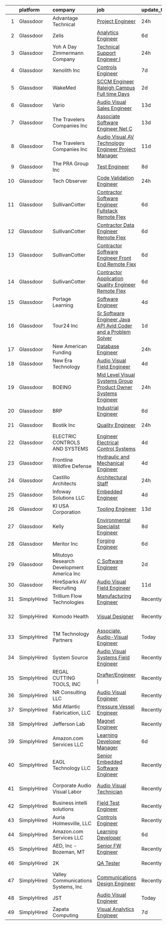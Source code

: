 

|    | platform    | company                                      | job                                                                                                                                                                                                                                                                                                                                                                                                                                                                                                                                                                                                                                                                                                                                                                                                                                                                                                                                                                                                                                                                                                                                                                                                                                                                                                                                                                                                                                                                                                                                                                                                   | update_time   | location                   |
|---:|:------------|:---------------------------------------------|:------------------------------------------------------------------------------------------------------------------------------------------------------------------------------------------------------------------------------------------------------------------------------------------------------------------------------------------------------------------------------------------------------------------------------------------------------------------------------------------------------------------------------------------------------------------------------------------------------------------------------------------------------------------------------------------------------------------------------------------------------------------------------------------------------------------------------------------------------------------------------------------------------------------------------------------------------------------------------------------------------------------------------------------------------------------------------------------------------------------------------------------------------------------------------------------------------------------------------------------------------------------------------------------------------------------------------------------------------------------------------------------------------------------------------------------------------------------------------------------------------------------------------------------------------------------------------------------------------|:--------------|:---------------------------|
|  1 | Glassdoor   | Advantage Technical                          | [Project Engineer](https://www.glassdoor.com/partner/jobListing.htm?pos=119&ao=1110586&s=58&guid=00000181d24d8b66877c4916fa831764&src=GD_JOB_AD&t=SR&vt=w&ea=1&cs=1_34ae4c8d&cb=1657090706712&jobListingId=1007985750932&cpc=71532419B2302243&jrtk=3-0-1g794r2sikf17801-1g794r2t0i6if800-a7479fba4bedaff4--6NYlbfkN0CQRQ3eiV4YWjrRS1ho7HVQ9JO8v6Fb3eU0yDOJbdOiEguntuRlpE4-_N6DYLNj-Gq-hMpVIf-N4PBMjpjm8eL77gqCTGfiPW4gt3py_YKHTwLOa1lmUSRIE-wzznUVsFQoFtyc-VruCZnAGE4Y8HoG9UtzrGS8iVZn8IHyutF-R_pT1hXR5KUZAX81XphZjmWvuzGXIvKCvD86LvER1oncgf6oYk1t9AuO38rIaJAoLMdK1ctqAEmwhCzXqlCl7MsjS74i59nu3Sy6zhXvCpPxbn6nBFbjTsTQpWMpmG1l2QBDTz6cBv8a-NKAkCstvfF5KxaaeqinMw2IWl4WE82pm-b6TJp0ws-J5ih8cwiGqSLjaQMmInylI6w_9f9LYW-mXzH9Py85Pv-qP9ktqMw31Gn8yrIPWJdEbASTZBFsMfvS_c1KOGATcLxcdscRylVlmAdyNtT7XOa84NeEYL9mst5QN7j-1L6xd9m-F_mWJJnUhSnJzRdQXCODB_i69m-QTT6Je1rhGzlxHcElXipOVG4qbnuZTaUVl8frTTGRLbm0bPiuk-QX_2CUbcGV7w8%3D)                                                                                                                                                                                                                                                                                                                                                                                                                                                                                                                                                                                                                                                                             | 24h           | Dallas, TX                 |
|  2 | Glassdoor   | Zelis                                        | [Analytics Engineer](https://www.glassdoor.com/partner/jobListing.htm?pos=113&ao=1110586&s=58&guid=00000181d24d8b66877c4916fa831764&src=GD_JOB_AD&t=SR&vt=w&ea=1&cs=1_8cc21501&cb=1657090706711&jobListingId=1007971118010&cpc=6BBECBC74F3AC36E&jrtk=3-0-1g794r2sikf17801-1g794r2t0i6if800-6eff77d44dcafdd6--6NYlbfkN0CMjQd6K-mJQmnXP0NIaacqgU_ZnGMdJ3ZujbgiYs9cqSu2zDF0ee8fmFhqxjq2iY28kbf0cKnGA5JMjkFJmoGz68qit-NfbcBzDvQJkTvInrO6YDrKKciHDC8mjP1ox8t5G4NMyHRRwQK14JgOrEdg021-QKkDXjmh3EYAUGYYEuq5m1g0QEZbBQ6dBuSkDF9afaZ3GMyYdLMhczgs0OUEFgwX-osJ6qS5nLVsyDAjPSO9wHou1pB4FOcjj913oIuctCoLclVB6NSx0tV-xMWGq1Go700Nvq0vp9-O0pyGGBgsKJCsjPJA1HHFH3tNC7frj4wmQ6ws-Nw5H_8A0RQ2W_hiaifYpXVFz8ohRSONKAg-scsbAFStnBPD9vIaFCQRkS9ZKPAHibFJMl2GQ565o4XfoVohDB-Wn6VrfKG7m_mu97VoAlDeTu-CZr4TchhsqtdOuP6gs6lQqJltEvAV1x4pszlAwM6T1raTgwH2IPolppqVkanRl_CTBAPLZhFqDkl8xV9V3A%3D%3D)                                                                                                                                                                                                                                                                                                                                                                                                                                                                                                                                                                                                                                                                                                                             | 6d            | Remote                     |
|  3 | Glassdoor   | Yoh  A Day   Zimmermann Company              | [Technical Support Engineer I](https://www.glassdoor.com/partner/jobListing.htm?pos=122&ao=1110586&s=58&guid=00000181d24d8b66877c4916fa831764&src=GD_JOB_AD&t=SR&vt=w&ea=1&cs=1_fef87e32&cb=1657090706712&jobListingId=1007985702967&cpc=7F925F5888094D6A&jrtk=3-0-1g794r2sikf17801-1g794r2t0i6if800-7732d486bc2f31fc--6NYlbfkN0Ae6Qmv8rNb3d5rEsMPL_plhvilYeiJERi7JqghURwQ9bq2mHgMGRGP2iYP1nqVQ_Bz3iLmTm-5sJGtR20CGRA5a4HE1GObV3KAaaUv9-ZEw_b4futwGAzxnAV7ccY5B5XQRBgKdC2s-2rZppHCsH9Kw_uB5w3o7rfev-zKNMbGbnGNcbmbdmljBl8VA3WyDM9v15dsG1-Obbsa8B51LRxdEr_ujygmIwJRIleY7NDYju0SBWihrCjMGKr4s5c64_o8HEmdxCNWjoL_QhhOptZAm29-AGFsNBET12WfliZGueCBRE3yj4gwqkk0ZQ8MTYFyc87BANIM0A5v0o2yJwELP0awf7YT8vIsmeaTUvqA3TQeOx0OKmLMU5okZY-FU3fR14j1E8V299-w_nmlPddrAzjZwOQI0E_oyJG7KTx0N_SZ5fItJYIhAEhjmsSCzvHWBbm8tevJkmTNUYNP5de_kHN8ygRmaKTZB5UMWosF4B21T6-38gwg)                                                                                                                                                                                                                                                                                                                                                                                                                                                                                                                                                                                                                                                                                                                                               | 24h           | Lake Forest, CA            |
|  4 | Glassdoor   | Xenolith Inc                                 | [Controls Engineer](https://www.glassdoor.com/partner/jobListing.htm?pos=125&ao=1110586&s=58&guid=00000181d24d8b66877c4916fa831764&src=GD_JOB_AD&t=SR&vt=w&ea=1&cs=1_89e4dc1f&cb=1657090706712&jobListingId=1007969095929&cpc=FD56AAAF1899B499&jrtk=3-0-1g794r2sikf17801-1g794r2t0i6if800-ecdd4396647f8740--6NYlbfkN0AsMwtTy21-28VkoKPkhkY-61kc593KJ6GnYjRDMAAA6fKnp23ZNc90GoG1c_pXZCR9UoLj7YiK9LJGJw-Q6_6r6fZC75DQNmJpa8jZxurG85gymEk2yJYpFZRucmgCpyfAWIfGcMw727S8YxnHkJzBNf5RDz_5WcmMnPJDnQkWY3qYrloleV4HzrBnc5nQ1YRMHxuk2WZl_eWp9icg9s4_87rhzM977Sl4m1GR26YFNkGMqcLYomVKuHlxqIDnA31K8-mXE6V5dos14av0sehUP2dIka5xthuHs_UgX1grIIDWR75-cUJI9eXAbKL8hGJqYNkQ5RncX4ZLBihiiALc0cIe7evtgEhqghaWaUwznT-XhFbGN7ayfV9tdiW4rp-tjovqmm4nIMGJoQPD1OHMB8ZOhzUY-a32W30qFx7szaTcIfRb1r5MnbVD8BX__QPqw98fT7NE2NCK0PTFa3Fyevw63qA7lbgb3-ses1gEc1Mw3WyM8FWVQxyRiFJ0I_Y%3D)                                                                                                                                                                                                                                                                                                                                                                                                                                                                                                                                                                                                                                                                                                                                            | 7d            | Waukesha, WI               |
|  5 | Glassdoor   | WakeMed                                      | [SCCM Engineer  Raleigh Campus    Full time   Days](https://www.glassdoor.com/partner/jobListing.htm?pos=124&ao=1110586&s=58&guid=00000181d24d8b66877c4916fa831764&src=GD_JOB_AD&t=SR&vt=w&cs=1_ab08cce2&cb=1657090706712&jobListingId=1007980821812&cpc=B576E40E3A51D23B&jrtk=3-0-1g794r2sikf17801-1g794r2t0i6if800-c7ccf37369d80fb3--6NYlbfkN0DK336FcuJNclNG4pOYn4GT592xzpUsQZkgwjhNp0bnRbPWUFsBhpkN8LnNiatu-jVvJq7ad48cpekSpKM11A0kXgtNl6Tr6VGeFGeQk01-BbzApY2wZUPH6ZnNUVeXJtdkCPKoSzlaeS4_mB5d7bN8QBGJEJ9_PohdTl1Hd4V3VWQ37NDKJX4E5-HuawnO86Q7S0xEGhvW4zmdBSUVp9RsgHjxMkeIosnY2ANamCi6lYZFZAfh9qV1mYOZ7oU1WTk1-KrOQxiYqAc3TIkplQpSunTwOUqyMq-9SyFSXrg_tO1F2JI-yxjR_F2iitZLk50MrjxTh6GXIGU89A2J6TcoNza41zRoMcRFvzEO-hHDaXMvSNBuR9qfNAMR30NnZeKIcglnPCLYSY13_vT5jBgSHOw3n0DNayp7zb2J82CXRh6HQtDm5yJhIhFHBKozsaDUzqbj1g6a2A%3D%3D)                                                                                                                                                                                                                                                                                                                                                                                                                                                                                                                                                                                                                                                                                                                                                                   | 2d            | Raleigh, NC                |
|  6 | Glassdoor   | Vario                                        | [Audio Visual Sales Engineer](https://www.glassdoor.com/partner/jobListing.htm?pos=104&ao=1110586&s=58&guid=00000181d24d8b66877c4916fa831764&src=GD_JOB_AD&t=SR&vt=w&ea=1&cs=1_c866f430&cb=1657090706709&jobListingId=1007957200554&cpc=F4CC4721A073827F&jrtk=3-0-1g794r2sikf17801-1g794r2t0i6if800-1cd875a76430fbde--6NYlbfkN0A4hgeKHdLyHgzaskNEvl2xXMVaueUT71iJOYpLYISQUMokOAxkb6e4txPs6f_S0ebvVT7mjiRIXvY5BrDZHvuKSsr0IpYfoC1TsAC_ZQuScOAhnEr9Rz-GRhmj27X-NIXUH769hQWDtwZmq8aVdcyqDKSjiBY_YyXgHRRdAo-w6Uv0R33OrIb4W-BpGXjT4kuHomZyEoBnaYj4n1wFvpv5Gk8bmIjGBPmGLiMbTyACLLEPk9rL5T-v1yUcTeacNJfw2jj18xGV1UY3lbq4LrkcGjCJ-4iFSrb_2fTFgeiW1uzU8nyCpB3DjLO7uou9ws2-Bk25S3OnltVNySR0LkHyxiJl0P8ABRCKFYo1rpimClIVRc0oRbHnGmmp4kM_ONSJ8yYL4x-7VAoT9T5ekbfX2USf7mrsrhtj-RJ2yD2o0G7t8XgM7gdl2j1lciCX8I2EL6f5jHy-BTVDxm-fHxc1GbDhiE3CbXqnUkyLHRNRbrKEgn19X5RGyQmo807K5DsTjgVt4WxExg%3D%3D)                                                                                                                                                                                                                                                                                                                                                                                                                                                                                                                                                                                                                                                                                                                    | 13d           | Remote                     |
|  7 | Glassdoor   | The Travelers Companies  Inc                 | [Associate Software Engineer    Net C ](https://www.glassdoor.com/partner/jobListing.htm?pos=127&ao=1110586&s=58&guid=00000181d24d8b66877c4916fa831764&src=GD_JOB_AD&t=SR&vt=w&cs=1_0f27d13f&cb=1657090706712&jobListingId=1007957679785&cpc=39BF0EDDD7C951CC&jrtk=3-0-1g794r2sikf17801-1g794r2t0i6if800-94c33c95396ad50c--6NYlbfkN0DwhCR4mE7Dx-CLhz4PI5BhfvPze6ywMzhMsBH5psjCE2akgMDjbc7mgQRF-OO2fE5r88WMvjM4bfKKGgNqx960yUHNusWBoc5qJJWKXGn19OasJhTW_OZbRXcJ2W3jRgBB1zNYhxUsW58PaMes9ozntqSJT-elPbU1uo0dQfeN3s3dA9VndWmL1rngvXN9Nszv_OpmmFuYtlAA_hALLfirGEqhLn1qq7fJURSt79WDzp1Nt6fAaO_d6NyILxcTB7WPy21FcONI3TssL9wK1OS_bzMC3g0nVBHq95Bvw_FCrpfrnwznOflUWbbJMvkknl_JWMjtmvSRuLim9s2LOIhnO70gVRIj-x4uC8pumuMJ_Dxe0mcbZHXtCAU0c6_F_Pq2KYOeEOwEfgS_m7pK7vMAYhvsZqt6GjknGYAEW65BK4jqJtMvkPuy0LKrd8anLF7Wn5Xl9K9Jor7g3wqcURiiE8Th7bnvKWIZXKe_TNGNVqHZqgqNuNqCCRc-GN9bjqkhskOZ9BCA172Qf3sP-ht5G0G7KL437pZ6Cuft6ejr1FbRp3D2fSl8LaXeJCOXbqr8F6osSlwLiyBJUrNBl1DS3pscdV7rOkQ%3D)                                                                                                                                                                                                                                                                                                                                                                                                                                                                                                                                                                                                                             | 13d           | Hartford, CT               |
|  8 | Glassdoor   | The Travelers Companies  Inc                 | [Audio Visual  AV  Technology Engineer  Project Manager ](https://www.glassdoor.com/partner/jobListing.htm?pos=121&ao=1110586&s=58&guid=00000181d24d8b66877c4916fa831764&src=GD_JOB_AD&t=SR&vt=w&cs=1_5fb97cd3&cb=1657090706712&jobListingId=1007962119256&cpc=973E6D846143997F&jrtk=3-0-1g794r2sikf17801-1g794r2t0i6if800-9157db76399edcec--6NYlbfkN0DwhCR4mE7Dx-CLhz4PI5BhfvPze6ywMzhMsBH5psjCE2akgMDjbc7mgQRF-OO2fE77lmnsitHlMYe71DgCkOAXZbjW_MU9NoF73Rz7QR4gynPML1oO3IhXy6i7KhHOCo_-HDw9Kx3MAhhfqDomPSpYcsyzxPKpoyH0P8Wtxhv9lghcapDdNlyBzPQt3xFXPhREybXL89WXzf30Hem-sWh_RZvAv56_dY87UwdTqOhJ3s-4jHx5-sLrqT5PMoG7S6D5lOaa-A-fskDalJZqDE_v61_FhwVqJ2y_btlLt_nG6VC6lYzW_RPSzNuqs1N_RKXnArt67DTZRVBdZyHsUZtgaFRhUDlbeHX34TuTL6uGeVwDJiQfU49loSAD0IeA57dnTFHuapduqXjPIUPpRJyfj4-xcOdogFZsIl-XMq1SnrUd6Sjh8dn2d_kSVtapDiHAEpQPbQTEaXKAsO7HJXB0fEiK3JY52cJYimwTT8S4px03Wm1Nzd6wNxqIAkZ4s7nnfT55UHyPqKEWrXhu8TmVlS-VctX12sFH2GFa8LAt9BAFv6LbnJxfdOzIvw7uxziPNbQTT4uMF2GhihnqJ3OZ3rsoq0tZgIoCxJ3W7IHLTjofONpexZ3h)                                                                                                                                                                                                                                                                                                                                                                                                                                                                                                                                                                                         | 11d           | Hartford, CT               |
|  9 | Glassdoor   | The PRA Group  Inc                           | [Test Engineer](https://www.glassdoor.com/partner/jobListing.htm?pos=128&ao=1110586&s=58&guid=00000181d24d8b66877c4916fa831764&src=GD_JOB_AD&t=SR&vt=w&ea=1&cs=1_4a039d6c&cb=1657090706713&jobListingId=1007966636311&cpc=FDA93C03AE7AED37&jrtk=3-0-1g794r2sikf17801-1g794r2t0i6if800-9a21ccf14d802b84--6NYlbfkN0BK9GXDcakwdiqmeo8o-2GvkYnmPkq7xevAHdeF_847qpUj5hh6_5O1T42EhOBK80vwF0ybKcXxQfgyCPHWjWRgpeZflzstf6AeW1oi__LnN5a4eBmtL19briGQAKJko1vs_ChOpcwUIl8ISER-TCMhoBhSQm5D6Ubhl3UecPOeTfto7K-I9dbIOWfiSrXZjzelNTp-TbMHfwd2t5YyyUc5P3WZSBXuZCOR7pv5k0tG2TJr_rl2wFFIQYDJsu4vkOtnOVTNZPmg-E877svPlTkhZo7j-IaPCyknaUbLyECS9Heol-JqDED2NPgilNJXq4AkU0NVQzXUc_2WtlCPc8sV-DNR1K8U1e0iMusBeasuKVY_Mnkl6k7ZvcbWwEVjP-U708Sj8Bl2jRnl8xsPV-jqVcCCBfh04UViwYTYhefoYBs6PnNmAHjQQLy46XKQVXFo3TqBu2xOsdEd3h-d5giekQa1OwftUMpLtFCDvmgZS6EFwD0MmjDY)                                                                                                                                                                                                                                                                                                                                                                                                                                                                                                                                                                                                                                                                                                                                                              | 8d            | Bohemia, NY                |
| 10 | Glassdoor   | Tech Observer                                | [Code Validation Engineer](https://www.glassdoor.com/partner/jobListing.htm?pos=129&ao=1110586&s=58&guid=00000181d24d8b66877c4916fa831764&src=GD_JOB_AD&t=SR&vt=w&ea=1&cs=1_77427c82&cb=1657090706713&jobListingId=1007984848175&cpc=151E51E148764572&jrtk=3-0-1g794r2sikf17801-1g794r2t0i6if800-fdd7b1df61a5b674--6NYlbfkN0DwzaZ45AjuFEhFT9KwFX_q7sNMQy9EFjVMMpOcxsPwAlMA7ZxW7g0TFsivKbK7f6Lzf8nt3YzIm4xA-pNgDZdTdoMjoli8xdZCiZKdz9AXjPEKc9JjpILj1XYUbCKGrPkDzdkAu12nsqa6jJNAOcVSFQU-Hn2JCngS58rE-Z1-KwApLxLYY5iqZc3PBsAkECDm0frey0QrmUnkR0XXawfC84mwikPXF5Dem54QiUGBdw-TAR_mnuO8dQSI9-Ca0Ivk_7-3eDp6lyFL3YDyxhad1o-zQ6YHrNtW2tzxZxURBmwSOUvWPa0nYiYkCkwKFbR54VnHPlA6Jl9gxNrHy-MG69ftAhg8jNjXR9DL9DpghJBa9edH_FrxL8A4Qz0_mUaQyd4ejcUScx_jwk-4fIls3b9yy071-OZ_YrQbxkr22UlVEfrAgF2sDKNo7tpd0ZpYDc50kq3kFNeVeIjgtxrBLx_dC5xtBcfSpEP84tLbWn8i9MiQH9Z3ABxxrR7wBtJPxLoLw8-ujkEaeqCud1Mq)                                                                                                                                                                                                                                                                                                                                                                                                                                                                                                                                                                                                                                                                                                                   | 24h           | Lake Forest, CA            |
| 11 | Glassdoor   | SullivanCotter                               | [Contractor   Software Engineer  Fullstack    Remote Flex](https://www.glassdoor.com/partner/jobListing.htm?pos=107&ao=1110586&s=58&guid=00000181d24d8b66877c4916fa831764&src=GD_JOB_AD&t=SR&vt=w&cs=1_d0a7f053&cb=1657090706710&jobListingId=1007971251494&cpc=26137B373B4A29F6&jrtk=3-0-1g794r2sikf17801-1g794r2t0i6if800-33afac34a4fd8790--6NYlbfkN0AQOO2nGXEzdXRlKe3mX09Q2JQr4aVzoa68DlPqi-1T27iCFIaNaQe2tZTYig_7ncgvapYXN6-AGZ-kz8Xo0544hA1kFeoUeBUwqDaNfDkcUxA1Rh4b6rVx9-P99G_DvQOAFR5F5Fq2Nc7grxMB9H2hTmU9ZR262sC-zVZoneHisiSnF6sutvtb3htWq3RN2MUC997SFp4YdZwlhouxOM1JmoSR7QErKRtWvrLF2cKWekWPj--C9xugWTI49Chr0XAED7e3OcIl63Yr6pIMOv5NYFcFahnzxUHFvPiuCKPWf3M3SRMQK7icS_j1hCY_PcipwbiqwmtfnO90uOZqkUwLTFLLC0n1bMjs9mf2TffeWloZ-MfHRp_hy7VEx30RtZA6sBZvOJwSryPDSY4zdVBGfkd8iZKhefriwsaSgGTTcLe-ggyf3nBkps0ocnI8tHgR6uRG2F76FP85S1GBaFIyYdEWEom_WTyP8a706Red93Nj3EYbYpQRTK7eEhy2tIuJjEGthpmVyBRlHJSVPt1kWycwY47AZa3fbvB5I-cBAtzt_N0efpSi7H67CWh3YP5-sZmgPuS9SUR3ZZK4VbuoMOgjv6RVomGTSrRoajGvog%3D%3D)                                                                                                                                                                                                                                                                                                                                                                                                                                                                                                                                                                                            | 6d            | Minneapolis, MN            |
| 12 | Glassdoor   | SullivanCotter                               | [Contractor   Data Engineer   Remote Flex](https://www.glassdoor.com/partner/jobListing.htm?pos=115&ao=1110586&s=58&guid=00000181d24d8b66877c4916fa831764&src=GD_JOB_AD&t=SR&vt=w&cs=1_338374ed&cb=1657090706711&jobListingId=1007971251471&cpc=A356F292FF34F670&jrtk=3-0-1g794r2sikf17801-1g794r2t0i6if800-5de8c23d5cf51726--6NYlbfkN0AQOO2nGXEzdXRlKe3mX09Q2JQr4aVzoa68DlPqi-1T27iCFIaNaQe2tZTYig_7ncgvapYXN6-AGW21nrwPUHWmDc82gldCGzM5xu3Zdc0XjwMQpoQ6A2VSpR2PIxC7_QWGqwML1T6Gi5rNFAnCCxT9fkSNz3ZO5UCzuJhNMYjSMucsGVdztTjYjBi2-OXVXFfe58IpD9KyFcZGSmny9U0J9kdgNL6HEEuW_ALIDyRQxBTvPVVci0rgosRes9LDspOyHek0FSJ2WsDEf42JMxAdlxhWJYeqLxcRTTFek7oRNwI1M00iJZxWFfpCVzolo3uH6F0iEbq-fcvAufKdm-ER7-yNcfVIk_u3lc5BzxTi1D14Xij4czm32mJZsrReATMKSlnwJApWvgnrjzOrP6BEmn1r1LTuZgRIvKFhsqLo-7QglDRQEpy4WyfH-RTlylmgfwAQQjUFkcSjbqVaK9N41RFm_qNEr94Np63Uqu1pnnwVSW5IJLJSCHVVbwkFVZuH8KVg7FoCp8yOSw_0AvOXM6WkLFsJXGrxNRPNMlrfUw0dGzmxCI9J1vME8hw3sdZx2SkqPRtUBw%3D%3D)                                                                                                                                                                                                                                                                                                                                                                                                                                                                                                                                                                                                                                            | 6d            | Minneapolis, MN            |
| 13 | Glassdoor   | SullivanCotter                               | [Contractor   Software Engineer  Front End    Remote Flex](https://www.glassdoor.com/partner/jobListing.htm?pos=120&ao=1110586&s=58&guid=00000181d24d8b66877c4916fa831764&src=GD_JOB_AD&t=SR&vt=w&cs=1_a04b6ede&cb=1657090706712&jobListingId=1007971251513&cpc=870769263AED881C&jrtk=3-0-1g794r2sikf17801-1g794r2t0i6if800-e4cf419175d94824--6NYlbfkN0AQOO2nGXEzdXRlKe3mX09Q2JQr4aVzoa68DlPqi-1T27iCFIaNaQe2tZTYig_7ncgvapYXN6-AGQRPdPQID64OzcRgLHc1433cgRXjN7EUUKP6wJiT1YlHCrBeDv23yEi52gv8RMokDL7oLGa5wp3Lh9fEQQuSiBPZRTK-SZwMrhMXKe0KvKBwBO5RET6dlvhZt_7ngqsoWJFXzm56R1YQxdnRnNIlOFjmixMdjMYPZgspmpRGzSvoLVrkirJ3G57YyaRsIsBSg13gESX4XqNwcRONxLn9LXgVwvml9MNpaxjetgvbmS1NVcGRw_ejYrmeB2dKd3vcWzpY10heSg8eIkqrDvHoZ69tBSxMPiDsRHG2Dm_t7UumrxIqfHBVo3lT1bbmnC1_E2sdpUUUiTkeZSnPZOOkK_1eK6ldWkqyTqOzTKYcPSu3EuFU7qRFBMyd6keRI7DPlQGR0LxuNjeY2CO6qYXw6Inn4eDdXAjKWbGvPigp-euzupmjCNOsWvqviMGqqhP6DrGC134Gv2_usGJEDa0LQdoGPG3zShf95Z2qrXZXj8GHziDPZdmeOkwmMe2yXDzZAkZJ6NfbA63b4pEAQ0ipQd3t1Jq2kB2v7g%3D%3D)                                                                                                                                                                                                                                                                                                                                                                                                                                                                                                                                                                                            | 6d            | Minneapolis, MN            |
| 14 | Glassdoor   | SullivanCotter                               | [Contractor   Application Quality Engineer   Remote Flex](https://www.glassdoor.com/partner/jobListing.htm?pos=126&ao=1110586&s=58&guid=00000181d24d8b66877c4916fa831764&src=GD_JOB_AD&t=SR&vt=w&cs=1_fcf45aac&cb=1657090706712&jobListingId=1007971251501&cpc=BFE8C4BF51BDD557&jrtk=3-0-1g794r2sikf17801-1g794r2t0i6if800-5e664a22dca89024--6NYlbfkN0AQOO2nGXEzdXRlKe3mX09Q2JQr4aVzoa68DlPqi-1T27iCFIaNaQe2tZTYig_7ncgvapYXN6-AGY6u_-NGgmwmacFJCDJ8wVCxanM-b2lyaeE9tArSwqJgd5_94zbolgvNrL3DHD1VC-hVkHKo6n0nT-_HDdUZi2QekK103SNc5EcvTVHi4M_BBVTv3r7KXO1QYzF4gox9aYUXNU5Ve1YY0cRYXzI1vNKVufZMJQn4hKtiHdB7AMwoTjSSY8ZOnCSCYIXkonNi-pTqgqDsWAF1AUeTpGZ-_0tBPqZ6FiwnzWKC1_dL3i4XqfKDmjJthozOVPYc_3TCwKLrh02lg6hcj5iBSJakOJkyt5vK4PdXsMeqQhd8erfSkNdwXoWNGrtztrAM0PtpCQRXFfjnUZ_We-gxHMLB2G1LAQ1xH3xQ4WOljoOg-yI0p7X-E2jYuzMYiZ_0Q67uqD0Oaob6PuN_lBz7TwsGbLpYrhr0UeLeKLjA6DtIsqAINbLjU5UQbixIvGMDn0_8zE23ZjOQbC55YiiSYtovhZAdA7aiM3R3-ssN0FXSbjntjTm8O28bGZHDApCfKrtsLBha2wvJj4nG)                                                                                                                                                                                                                                                                                                                                                                                                                                                                                                                                                                                                                         | 6d            | Minneapolis, MN            |
| 15 | Glassdoor   | Portage Learning                             | [Software Engineer](https://www.glassdoor.com/partner/jobListing.htm?pos=117&ao=1110586&s=58&guid=00000181d24d8b66877c4916fa831764&src=GD_JOB_AD&t=SR&vt=w&ea=1&cs=1_135aa5e1&cb=1657090706712&jobListingId=1007976944177&cpc=022796DF6CE1C9E6&jrtk=3-0-1g794r2sikf17801-1g794r2t0i6if800-8575798ff6da14ed--6NYlbfkN0BM4EYztATjG5zj6aB01IqLKrE74O9rhimx1z5rCIYJaxk5h175dtm-hqOMbOZLLJlnmUGd8DC0txkD_MOfbD6diZgnqKjcF1XbuG7OtndOhLkhjfZjVitMesvo_5LMG807l3XWOcEkGPvTqaop-oQynS0hwU-lXwJF02j1Sb_YF0bmBeZJD4T7z8l1wx4gc62PLAUU4zsnhjoA_t7lFO7_bjb3ifYgv6qWRt6BvmaC6Brpch_DPB5wWaCuao9V-Iv9maJzYl3m1XgCHyKnWT-ZKJah72FeD4HP4NmC38FsfRoslEKXshO680RB2z2fdI95mwnUyyPqCs0ccvIvINrYKQwGYaxUe9NBvBsPG_p4sZ6xSEsNNJydULGevv2HsOiLetrAOEmZVty-95d44FRb4T4jj2qAbsKIvBWN1bbNre6JATNb_whOKveB4TuugE_kECK9zZSnofpNVTs77CQLxLRk1TvUbh8MfDweoe6SYKjSMuX-p8RGvkZegp-4ATw%3D)                                                                                                                                                                                                                                                                                                                                                                                                                                                                                                                                                                                                                                                                                                                                            | 4d            | Beaver Falls, PA           |
| 16 | Glassdoor   | Tour24  Inc                                  | [Sr  Software Engineer    Java  API  Avid Coder and a Problem Solver ](https://www.glassdoor.com/partner/jobListing.htm?pos=123&ao=1110586&s=58&guid=00000181d24d8b66877c4916fa831764&src=GD_JOB_AD&t=SR&vt=w&ea=1&cs=1_be7760da&cb=1657090706712&jobListingId=1007982267111&cpc=8A48E7D5890B96AC&jrtk=3-0-1g794r2sikf17801-1g794r2t0i6if800-f62edfce094afca9--6NYlbfkN0BBGG9LMNqL16EzDx9S3nKk4b6IwprgSJginr0DZD_oWwIUlrrUOnxW-IMHQXhDhPzXYsjSxIBjaWBQwKIHet5aZm9YFzRe4z62pK7SHb9tNE2z8qLXzI_oZebisrn8qE6CPSu4g5bXk0BkTN3aKJ_dLC-UFKgsYcTuhfqx3dQJBi6dJhKI_pSbkR8cjk-QGsiUjRSd33BEywyU6FHW-i3Y8gQEFozwArfjHNCnjSaGp10KCks0VYembvdoTmkF2Ha6Kzy9WLaa5-GUtMzTvZ1BQIZLPTMZMsHtTLTHrZoINi5oUSH9EM126nU4Sf_IX7To7vNZS_w1id4KAlOmlIzR5oGqgm9GGhVrskLMHxdV77MtE_KlmeyqQuhwOtu4fH6WUtCRb2VctPt7GoEYmg94xt9_OQokuiUBEcYVUsb_I-QlDeR9QzptiykzCH3DI_IeSIOCD6Mb0a2CFGPx3lwJ1ZqGK_AMU-nNMroN-VQMqmjmgQJ1BpbS7nrH0PUOs2rcu2WaK5rSkaqIFPx4K9o_bfS4XBLu-9DXsDPBKvge2tWajeWu4Em8)                                                                                                                                                                                                                                                                                                                                                                                                                                                                                                                                                                                                                                       | 1d            | Remote                     |
| 17 | Glassdoor   | New American Funding                         | [Database Engineer](https://www.glassdoor.com/partner/jobListing.htm?pos=116&ao=1110586&s=58&guid=00000181d24d8b66877c4916fa831764&src=GD_JOB_AD&t=SR&vt=w&ea=1&cs=1_71bcc072&cb=1657090706712&jobListingId=1007985725386&cpc=AC285F3A3ECA6BB0&jrtk=3-0-1g794r2sikf17801-1g794r2t0i6if800-ff0963b75e2fe558--6NYlbfkN0C2BFb7Ub2YUp4strrym9V3pWtjyRKtgHKt_kMzkewmGGJEved23y_kY-GSZp2akmNjnsrVgltbducLqbVIGxSYBrNmqLKvFhhX37uOtuAw6pxO1yVW0WI0TVIduvBd4ihQ5xRisTppLsuqIPgBYOvMZEuvdFtciPqi3UMnJUN_UHiTWgO4Ce0T9K5-sjUNUzC5A4X1UWxkhhrcTT3XbLVCjddcsfqzR8S1UpLt2W1ghe-ev8PzJmCPawb_rtZNxIcb-UfslKTYijwp3GrsoCJ1U4e4dSTtswcVOAqstEoJgUbSHOnFKkystsyEYLAQ89gqj-h6H-_FWDCMmDOW5wQqrjWtRxhrOhmPJ80RnAbmVc9AGZh3oG4StlSAd1mLjkJH6j-UshsEk4Wsy2Mf3KgkUf1E3YXHFonerX7UR3fq1-CiHG-F8qOLwnhmmHwm0TOrFT0sGS3AscN6L5XTkbYCmugFf7HxtaN93_FUjZctomytOPVFcYi004kr7bactEA%3D)                                                                                                                                                                                                                                                                                                                                                                                                                                                                                                                                                                                                                                                                                                                                            | 24h           | Remote                     |
| 18 | Glassdoor   | New Era Technology                           | [Audio Visual Field Engineer](https://www.glassdoor.com/partner/jobListing.htm?pos=112&ao=1110586&s=58&guid=00000181d24d8b66877c4916fa831764&src=GD_JOB_AD&t=SR&vt=w&cs=1_ea37875c&cb=1657090706711&jobListingId=1007976619868&cpc=020BE1DDE5A95971&jrtk=3-0-1g794r2sikf17801-1g794r2t0i6if800-a5b1ab3249371daf--6NYlbfkN0AfJG_xRG53mg9dqGX-4VxTWJDceace7w4jwCqXHg4RLhP8YKpBAAOY2lKQH1t5-vC2A0oA873bfFQAzioHO7A5g9ar69k4xTY8SlhoiemRuXLpoqgajYQ956ZrlclGkWyr0Gic6OsmnXhhxXjiWDQmfiMm0LQGMYTWi6FXPp7UUUCzU33XWk6qCWvV1nE7RU27OtV3qoml-hNUlVv-9CReHZMh3nqfy08Hpwx-Xqc6V70eAovi2Cx2ymrubjFionMEblvCaE-RtqPMBCjLnuNhTHXHMbn2GbboBsfeQBPijwxK0KfNEmI1zBGgbrXTqLXbpQaNGlXeyLSl9SOY2AdGaIOUAQZGYSKA6JrHim6QJX0dIZ22SHc-FkieHzRBxUAHNyr9_rxR-MJkr3_JQDrRkNBbtIz02L-ovrVesNcQ6cVZ4oKOBUNk_IbK3U0qqIFPpuH8lRTfoiDen9CgRHKBwqEoAPOuTqWtcypEPNGQ9A%3D%3D)                                                                                                                                                                                                                                                                                                                                                                                                                                                                                                                                                                                                                                                                                                                                                         | 4d            | Minnetonka, MN             |
| 19 | Glassdoor   | BOEING                                       | [Mid Level Visual Systems Group Product Owner Systems Engineer](https://www.glassdoor.com/partner/jobListing.htm?pos=105&ao=1110586&s=58&guid=00000181d24d8b66877c4916fa831764&src=GD_JOB_AD&t=SR&vt=w&cs=1_3b864368&cb=1657090706709&jobListingId=1007984843447&cpc=0215C0D262B7DA96&jrtk=3-0-1g794r2sikf17801-1g794r2t0i6if800-41dc96d5615c4a6e--6NYlbfkN0BddK4H-tsabPiX3BvkwhvbvP4OkLNzlRX6egXJy9Hb11ERhvpR4KXHN3-YJ1CHJCLxs6N4DaK8lTbZo2Zglb70yEIdbGmPy37KDfP6th3dezlL0VB4gArt-ssLCzqXPuXYjwvLL27pC_E38WTDCkvOLLkghO-0xwca1pZfY_JbKaStzhJLBwIQElgWnSdjnucsmhHJtTV0iHzf8l5_g4on1QpnZYxfIOGJ_HobhWtRSpuaBL3TxtpMDUBC1ss7BNvXXPaVBQGw8BIUpV7s7tzfghpk8Wq8R1ej5oR7izz5qj-nxDbe0oIRPqiuwBRb6q-BQTis1vRvgcweR2KJCbWDXpl_e5RiQ4q7XFYqCdzC7Ajb8mdebnSGLWA45jhj8dWYGx3SLqV3r9l7M8VamqK_BP-W5GVYDJM2dPOY005LZC92jvp6827wbvZrjLPI9Ew%3D)                                                                                                                                                                                                                                                                                                                                                                                                                                                                                                                                                                                                                                                                                                                                                                     | 24h           | Hazelwood, MO              |
| 20 | Glassdoor   | BRP                                          | [Industrial Engineer](https://www.glassdoor.com/partner/jobListing.htm?pos=103&ao=1110586&s=58&guid=00000181d24d8b66877c4916fa831764&src=GD_JOB_AD&t=SR&vt=w&ea=1&cs=1_a194009f&cb=1657090706709&jobListingId=1007971237215&cpc=4DB6446D02BDE065&jrtk=3-0-1g794r2sikf17801-1g794r2t0i6if800-cbd7968857973a83--6NYlbfkN0BsXlmXizf-XSL8G7z6gltpIeurS6RUv9PrXehEVct3gROJ6J43l72JC93W70zgzgCinRte1QUAtVW__4P-a7UFvoz_fISRLd82vWyOYV6LULYXhGAa0Qfz9LhXXELt6bx1ah8TnYtFYp23SI8I5xm-5vkvmi1RjTQdWZuhWJIuDEFEHTRQt_ShswMgpj8nwMu-AjJuh58-cJXPUj3EKfUsTb-EkjAVjXTVEUFfhixrQGgMliky8h4dNV4OAWEx4uCiHjWHq8u6Cx6E_I88HoHbt7hm6bTd6FshGcdxkz8fDf3kd6O5o7Je0Xt6_cnZN7U6K5yqMfpK2NeQSxYpLCrVMlHx9GcTnsBTmztWLLKYu2Y1AbmVOqiO6604PSM0Wug9qWiI2kXzWlhvTDE81OOr6nFhAk9zlA1SfFnsYdaBW34ai4n5WSR0gBOsLp0lYP85VZCpGMeCbhsawmEX1gUa6lGiBmwUrShPs-VvS0jenLDTAuGMNqauQ6Tb-9jqAGp-G2D8FFWikQ%3D%3D)                                                                                                                                                                                                                                                                                                                                                                                                                                                                                                                                                                                                                                                                                                                            | 6d            | Sturtevant, WI             |
| 21 | Glassdoor   | Bostik  Inc                                  | [Quality Engineer](https://www.glassdoor.com/partner/jobListing.htm?pos=109&ao=1110586&s=58&guid=00000181d24d8b66877c4916fa831764&src=GD_JOB_AD&t=SR&vt=w&ea=1&cs=1_10ba61a3&cb=1657090706711&jobListingId=1007984999920&cpc=5075878B7C32FFAE&jrtk=3-0-1g794r2sikf17801-1g794r2t0i6if800-2f02d8a54bdd443c--6NYlbfkN0CKRVkTjl7QZE7uwWrBKey9UYNadfGJseqfsw2Re8FvQZ6CLKUb2F-_bVe6BAjxTM2IzlX9HXx2oW8M5nDD5bON5JAkprTCiSyPK_-dSD7DgOVcMCO6Q99uiK_Mz1lzei-KPu5ppfJhcFCsZdzCk2HRPcSSJRVCc8Fltokj7FTKnmvZqjuaYAjdThXTmv80UzVpP4RLaQ0HDkMz882Zh1L7q_-LrLW1XYPKHQkZCVzJZfxzEW-XeZ23hKloV5dV74XU84bI0Pm4aAJCS5trSARKfwWE9fV9s6O7O7lg--YI9YLTJXrF-gYtFGGEBhKPtN_kXPgwrbsJIP4RrOwk_mlzwLNNSOhp4QaCxIBA5r8K4_Vq_uDWCyRnKpshJ5u0-23rpq49h8pBjWA3KHRMiWRqF3UEE07CA85kCzn8qDovsatA47F3yNok6p-o9gZlN0_4Ji4Pf5lEFok0Ncj_j6J7m2gJdQBHxu0HktCMehJ_L1sXfn50ezAe-ik9ilY_yYLB8cPPX0gmyQ%3D%3D)                                                                                                                                                                                                                                                                                                                                                                                                                                                                                                                                                                                                                                                                                                                               | 24h           | Middleton, MA              |
| 22 | Glassdoor   | ELECTRIC CONTROLS AND SYSTEMS                | [Engineer   Electrical  Control Systems](https://www.glassdoor.com/partner/jobListing.htm?pos=106&ao=1110586&s=58&guid=00000181d24d8b66877c4916fa831764&src=GD_JOB_AD&t=SR&vt=w&ea=1&cs=1_5e49f769&cb=1657090706710&jobListingId=1007977303002&cpc=90E10D0C903B794B&jrtk=3-0-1g794r2sikf17801-1g794r2t0i6if800-c9f56bb148f9aa11--6NYlbfkN0DAs3LxZzh9V9Loi9jQAljbJx4PEAmOGvO7Jweh5lq6fRrk1rlza_gy-fvsOvvqrs6m4ndqNIrkR6iGLvkPVR3M1RfvlTDnFVnJhx__REhwA_oK95x3BDcMv7m5uujDjKBzyG_3OSBbgjNnxLq7LjGybUePEL4_WFS3yc3pyrY56tTZsX3SPn5obleaT1fVfZd11T1HBnaswyvPd_fwJrCyShUTbLioO2rq2d6Dp-kSZm6FOgmKfZSjj4j1D7En2W2635wueIaxThsD0c8j0DYgUaSqoWWaOCqxxwTOuNsd7Or__6gtSb3zhKV3kCwoBIsFskLoomAhOrddcE-DHUMWQWpGbSplOd19w2U5ZC9X_DkkmTbJEqbKOLgZepGmWMh1taGl1WXi8_ydwceebgPdQOfqZAHhfrag9GaNhIPNm8od89SeC_7yxEOaGF7_y5MRkLfP1wcm7zUgO5qZyJdavkA13YXziGNnckilw9EtDNLBN-us_iIk5UrVvNxnrVpLaS23I8R6MqPLmk32jLMi)                                                                                                                                                                                                                                                                                                                                                                                                                                                                                                                                                                                                                                                                                                     | 4d            | Alabama                    |
| 23 | Glassdoor   | Frontline Wildfire Defense                   | [Hydraulic and Mechanical Engineer](https://www.glassdoor.com/partner/jobListing.htm?pos=108&ao=1110586&s=58&guid=00000181d24d8b66877c4916fa831764&src=GD_JOB_AD&t=SR&vt=w&ea=1&cs=1_04e4bf50&cb=1657090706710&jobListingId=1007977722738&cpc=DED3C32E22E90A94&jrtk=3-0-1g794r2sikf17801-1g794r2t0i6if800-32295a2089df09ba--6NYlbfkN0D4nuovUOU2dPryPr7-xanE7ZFWASvaSyNm3BqXIbrO0qkmT-zCxvI2Uzu1EP4guMpFp6Bn5PY0c220mWopB1Dha0heZRvE2cisqLAAeMH0OV54iXFDjgFuNJGJJEhkFWs-kvQyZx7N2rbaBjNs0aAhhX1h8YTGGT1E7pd5TRoLgBL32Dn7jpuU2rO6iVmCdYxoO1o-6uQIG-2oJZkHWHnE3pLWZ9mxD_Yaz3kMZSFd5eupaZLu1mL75Jxxzlr2noeBHyh5dL1CP954aCll84_uXawiASA5nnOaYhg-sQ9p5FmYy8MJLSYTcCnzuCOsFPSunIAGIy9Az9ECwN3jNOYT-ZGHzWUQ0eFFCQYrX6gFhJCSUoNJr4yCq9YYFfJhItzbQvs3tH3PvAomUj3uMlKnLH-FRzzCa_5PTaX7WE26k3nYCszPYNHB9px8xH3fg_Cpz6cm6GmIIYmE_3MjeiR7ZaFZDXeE1i5UqBLaFB0x3f-ag8lvrwXmfna3tz2ezp5qqC4f9Vz3fj6L6jEDKGcf)                                                                                                                                                                                                                                                                                                                                                                                                                                                                                                                                                                                                                                                                                                          | 4d            | San Francisco, CA          |
| 24 | Glassdoor   | Castillo Architects                          | [Architectural Staff](https://www.glassdoor.com/partner/jobListing.htm?pos=114&ao=1110586&s=58&guid=00000181d24d8b66877c4916fa831764&src=GD_JOB_AD&t=SR&vt=w&ea=1&cs=1_ce3296d0&cb=1657090706712&jobListingId=1007985259541&cpc=E1C07D31E98CBB16&jrtk=3-0-1g794r2sikf17801-1g794r2t0i6if800-3d1a8e69bc722d64--6NYlbfkN0BxkLIcfe0oqaYINownie861a0BJtkzmJW-WyGv8J0JYIhtfgDOowTGjrzcx9fBKsZmwTZqiVsuHAQ7sX7x0vUN9GFH842tdHyxzDDuHuIvzoArq7GGZHQ0QMR8W05oHEEEp6BYBvX2tR52xUdS3ZID_b0VQWIHZcOFgCHnmw51JgzfqksAP6Ee_89XgwOiZVtIcepF2Gc9-MTFG7PFcVzdWlDxa3TtTm1hdZFIg-sVNV7JJo62yOfMxElruZAzqtkSBZuuDRKFLCBgtUsbUxbE4Ov3te3DfAk226xUzysoJVcXr_buSz73NVpOcRDKKpbx7Zfq15ADRSUPKDL2MsH8KbZYElB8GkFHYv75MJMUSbIIXwv-I61z6WIKPNKZ7PzRDPgUSn-ptddVWuf6ZVXkz7D1_TVnLMmn3RaPdQ8B3rw2X5cS8ehglMrxAA4TCvkbKfgADdn53AAnnKZX4WxtO7Kk5-J2nj6pCnAYumiGWAFI8pIug-8Ta0oyHXCsWArhBiNCDeHdcg%3D%3D)                                                                                                                                                                                                                                                                                                                                                                                                                                                                                                                                                                                                                                                                                                                            | 24h           | Denver, CO                 |
| 25 | Glassdoor   | Infoway Solutions LLC                        | [Embedded Engineer](https://www.glassdoor.com/partner/jobListing.htm?pos=111&ao=1110586&s=58&guid=00000181d24d8b66877c4916fa831764&src=GD_JOB_AD&t=SR&vt=w&ea=1&cs=1_54e69b91&cb=1657090706711&jobListingId=1007977581358&cpc=AE484BB564079092&jrtk=3-0-1g794r2sikf17801-1g794r2t0i6if800-1908f8566cbfeaae--6NYlbfkN0AQp9eHQpfXDACf0nMqKlXEOkSkx_nB8icbKaaX1A0SyL2ctONylXuCGU1PrztI11hgb9u5P1UAmupj7lM9bLstjnfY60ABHbbxcbRvSPkE8nN2c4C4-AKCZ0xZ1IwtK0sisc5SaEhpj5N9uRmSlVZoN060kpq5eSRTuC-FA2Xep45dpnH5ibIfDp48WxHLg32lsADX-V25YjwgFImktBuUX99LgVthmSBFk57kpjy5r_zQrLyqroxkIYpjkOK5sDT22NLJ3x7ocVjAU0ODeXJ6qDrWu4zGf-cyo_b_4SffS1tJfzeVj9muCUToJ--U6u7tcZ3Ig7uwUb3xvMkXzvlAS0FAf3lgW04dWllZfzojRDcJxYRErRWiVBNfzOWOzGT52T5PpZ9-tmqri1EkTNNRqw4ihlcLXgw1ipHuK_DCxrEoQgTo5zDRNX_vXjV9a2kHjTZ3cFgk6BIb0LnE340C-XBzv6fOrLEgq6zDoSrvyjVxPZoia3huReYuz8OexXR_rxV9EWN9K_EGPUNbo-71)                                                                                                                                                                                                                                                                                                                                                                                                                                                                                                                                                                                                                                                                                                                          | 4d            | Bothell, WA                |
| 26 | Glassdoor   | KI USA Corporation                           | [Tooling Engineer](https://www.glassdoor.com/partner/jobListing.htm?pos=102&ao=1110586&s=58&guid=00000181d24d8b66877c4916fa831764&src=GD_JOB_AD&t=SR&vt=w&ea=1&cs=1_be0ff8c9&cb=1657090706709&jobListingId=1007957272760&cpc=0CEC609F21950EBE&jrtk=3-0-1g794r2sikf17801-1g794r2t0i6if800-80d3c1c808512d19--6NYlbfkN0Dx3r3E47sSe5bB3PIy1uzBZvlB7xy2NhfhZMlxQTsxrM9CNnVPR6P6_Q8yJ-Q8QzhFoV4ekRgrx4s0oIi4sAqhO_KFCABulhQULeC2gdK6DaNjJitqQF4H9_J45dGG4j0WwZP73M87DLVfcWbXPdYA6G8JxZTfcZVR6kwibTH2DlxncfXZlSNhAlMaABPVF-MsPbNP17fNnru1V60jl95PRb3FedTlyrQ_6kH9vT8vOMMbfX6UBKS_KXkD-PXMdN5Ggn-NyLruG5HYzrkD49xbvdKUsGeyVZtR8mIYnxLMsBFmjif1oU7aUw37txVIGMdk1SVA_39aat6ZgLj8950CVUal0jNQ6RwXVk1Pbvalnig0x3Dx8PsmpOzTNuJpyhVzSQfaobm1KvmE_qLq3PhQnDYeYHGvL7EOZTourt76i3NjTT8aXskDqnqro0ojKINCjQNSS5v9p_zBBbI2NTeJJRiL0Otpf07Y2lGdCgeOSWq5t9khEc9k5xQXywHyN-Q%3D)                                                                                                                                                                                                                                                                                                                                                                                                                                                                                                                                                                                                                                                                                                                                             | 13d           | Berea, KY                  |
| 27 | Glassdoor   | Kelly                                        | [Environmental Specialist Engineer](https://www.glassdoor.com/partner/jobListing.htm?pos=118&ao=1110586&s=58&guid=00000181d24d8b66877c4916fa831764&src=GD_JOB_AD&t=SR&vt=w&cs=1_fe65f102&cb=1657090706711&jobListingId=1007967259291&cpc=878687325D2A5CC7&jrtk=3-0-1g794r2sikf17801-1g794r2t0i6if800-b4137a9e97db8037--6NYlbfkN0D6qFSVCaa8tXn-rJ3OcXif2lPyFmwsE2iZBGE4YLg1gz3DzxANTQL2R188vJaRnaf58c-AGt8qGfuL4qf11sLr-w2RVCn0Hv6KXN4gdu4CmQ0401Lgj6nM0Tc7GgXpw2ViUmvlB6C7mOAyob8AruOf6SO3aZQKodyJISTnVws11-ItlZ8GEBdEbRpKGAOUipPge7KYJmrH1OzPU05HT_yRD_xrGBGPziWJm94tjLHzo71mt96SY_IxPGgv2jYMa_dFUCy1XFy9QgnPHPbg72prKknSqUhV8Ldw31CGIJnYPm2kmaBAZGpHEc-SQ0q3GvGLPW4lUk3RkbW-bWs0dBT980YDsC3sFOEdpP6zNiKvtzdZgawXzsX6Z5q2f5XP0idVXStRGYlh9MvblY67qfPOL16EzXOybIiiEoYodRg-VjRJ_xvVUWxWLW0EA2aPBxih5NeLA4u_6RttvsAQJ-e3LKTa2WiNtBxbYSSibfbjlVedJ5gdJjMyA5YjA8hRowTa6R2YZkikN0QKVxHPQxq8_WJf4214gZ_hA5Qr2hqlIJdRBR4h8NJk04Kwham5b-Ege3u_8LhmSU-mzZzNwaoeQCL96i3WPFaWtj1Y3lrj7KEnrSd8Tut8IxBzs8e3HyStDyQiUcIx6XZyuuwoFECBl-qep3aSybn9wwVNO0ddbtRp-x6fG1hVjEH4jpgon6sx8155ip66zA_9QX_sqHb730BbdbkzmED9P-g-Rp_DXeXwI56O3Eqzuun_xzMXD9ePJ7fmDRzkSpq1tnd5_ztyfzrS6OT2cnX34OvrxPpwTlZXWSRczL7Q9bgITUMz0ABAL3i9OAebSbMnDpEWvyCGGijT5tDU88m7tHGSiUv-J3TGcFcgc_hhyY39I_X1sUEQ63SjIwuwk0IGW0pjG5-qAmr9o460LF7RdFdaMWjkezMJpFUa_Ytv9F51RsHBPzUPOSlCq2hTr1RdnVfdEntSE3bjLlp5KX_Ze8XFljMAoVMM8eK_dr5fVjy0NUJ5g4VKR1cugHfjJ_sedzYZejssnX0xJtSaok3Ejco199-fNRa5uV-FTe-jqv14wIxYntszUIrEWADObbQoH01csxwbrMXc5sUQcLng4wBU-dQJ47GyvVxy4hdPwaplVBQwxAiUMOsHx93u98B0HiQLCoy1mlVpMr9wgqp0s55DGZhdFK6bV22FRYkS9iRoySU4F1o%3D) | 8d            | Christine, TX              |
| 28 | Glassdoor   | Meritor  Inc                                 | [Forging Engineer](https://www.glassdoor.com/partner/jobListing.htm?pos=101&ao=1110586&s=58&guid=00000181d24d8b66877c4916fa831764&src=GD_JOB_AD&t=SR&vt=w&ea=1&cs=1_f5a6a398&cb=1657090706709&jobListingId=1007970590215&cpc=0FD4A16C4F98C1C1&jrtk=3-0-1g794r2sikf17801-1g794r2t0i6if800-3de6ccace31021a5--6NYlbfkN0AQ7rn-euR2oy6nbelIJEQuDyp1vhACGiSFh7etB8tnTUv4KVjh3Oh9OY2RZhmec88xJr2ORS72PfQKK5quMXDqWKWo_EBjvh5VHzT9u8c4d8RBOKZqFY8tqlStI2XQle8e8YEGur4jggBoJNU7mZQmI2XgG9CGJ9_I09GrIWyTnWybt3a5kP-6gdR3jRnOenKM6K64xr9zXbxpIP_pO1Id7tU9yuG6k0g_8Nsmz0YMQZixdHcl_M83ODj0Gnj0PW7-YBOnblDI_ijuGhL3HrPQYPEAUR4lfSKLGcIQg8jEW0-kSh18-ePBg2k_MsNghT8p2ZBOaG7Kg3GLVSaXHydDP9BDzGxUqulAHe6YR2F_AqdgGAybh0I-FwN_Vxst6xztiTnUatHyFvP8PqkXDAD0bO_MZUoU9opLwLlA9a-yItu3-Wl_90AnvC0KApdeDhRveqTcwoUgq6Czyez6ZJ0HrqLU2kmgjZpd-H1pBNk_95IDdSEkcQ1Xw2ZwfAa68nM%3D)                                                                                                                                                                                                                                                                                                                                                                                                                                                                                                                                                                                                                                                                                                                                             | 6d            | Morristown, TN             |
| 29 | Glassdoor   | Mitutoyo Research   Development America  Inc | [C   Software Engineer](https://www.glassdoor.com/partner/jobListing.htm?pos=130&ao=1110586&s=58&guid=00000181d24d8b66877c4916fa831764&src=GD_JOB_AD&t=SR&vt=w&cs=1_6987fdb6&cb=1657090706713&jobListingId=1007980811330&cpc=9FFE37255B2C047E&jrtk=3-0-1g794r2sikf17801-1g794r2t0i6if800-72e1e85429ed60f4--6NYlbfkN0BvrjnhlIknunj6B5uFGHHla5BSmGDnouF8_mjReNBU2kRZZ3EzJErpFaAlNuoJv_OPwZOCWiC5sOmCUjFTwGfOGhYdKnXEiA_OY-RJ6au9DfZcrFiLFVArJIA_i7vPD3HkO-jK0tWR4O9sH9OqN0PsWe8iY-Dhw8Exuv-uqAHvwICYLbjsTUwWW7SveGNBVvlvpom14PniHGo2XdWgJNmq8ozkaB4GDfC9jj4kZuvcVQoBgPe_-470NqHCsRbgzUTDW1VEpBjbhCKrNrFReOSUM9KXnak-3mMeUqie40Au_bzDf69SeugChyKpQMe5W2dYDJICUeoplfHjx2r1Rr6aJ261DL7AdehijSXIMAl72k7Z93kIfGODhTAOsab7V_XoxfulFxxEpsGSzgXgPtCbeDfbLTwjagetI4Q_TyULL2z2ahvFY5Rgpb1gxL1paxgF_4pYZO1VWZusZmbL8c6-_2YGgxQv_QU62pfbd91J0Rix5FCxaN7L9ryX-y4pijl6JtWgEzvM9QH0ySbayekhwpqwzOCjI8QP0iMWmBso8cjjDCri1IJqpxObgnMy0LRn5yJoQXI2wELhaWwuamYYdnfN-77qcFb-4QL1xg99DyHA514Vakjvdnm7QOWqrzOSpW4z1CH_vS1namC5N72dLpk7JtPUZYU%3D)                                                                                                                                                                                                                                                                                                                                                                                                                                                                                                                                                                             | 2d            | Kirkland, WA               |
| 30 | Glassdoor   | HireSparks AV Recruiting                     | [Audio Visual Field Engineer](https://www.glassdoor.com/partner/jobListing.htm?pos=110&ao=1110586&s=58&guid=00000181d24d8b66877c4916fa831764&src=GD_JOB_AD&t=SR&vt=w&ea=1&cs=1_c0227683&cb=1657090706711&jobListingId=1007961995876&cpc=608BEFD8E68346F1&jrtk=3-0-1g794r2sikf17801-1g794r2t0i6if800-316403d16a564086--6NYlbfkN0CgISsLKYw0qJRFWluNVVgIYeD3xM8qesrjCvAKwjwwKRSQqxAUlElEhVVO1a0J4UlFhS0Itqm8Av3bwPxKPLlNx3oIJJMheevDMBjWSt5Nkjw4FYp_hQ8J0s8Ey-pxWesRc7v8Qf4yChv4anR9u4bo0NOG24Y3lNbwMETkLZ36eAoE7C3N8ZjB2JJZGsGKEamw1SiKYrVERYa1VHn94g7uOCRwrlkKdVLOToKXfcEXQ0HkafAno-263a7Sry4YxkUZC5pxbnGJ5bBL7sxkEQnQqlVMj7NJqX1G7v8BNT9zcIur6kbck3zAgO0z0LrH3Dx6YqqTQWu8VhDQ9KGnM522AlBSv_CBCafv-AC5Tqn6ts9ZEXYSabJJ5cis5MnhgUGxlCc7GmBBrVyYo2PJfZyITl-AR43204bQI7HyM4npETBE6-6PWPArRqhQAcyNT9e7570D1yq8wnaqRV-jMRu92ukzjJVpL54kjKjRbd6MXYoGuxueCFjSkIyhdZOITA2W91fCkwvAXUZOT5LAczaRWEqFUO64fDQ%3D)                                                                                                                                                                                                                                                                                                                                                                                                                                                                                                                                                                                                                                                                                                  | 11d           | Lebanon, NJ                |
| 31 | SimplyHired | Trillium Flow Technologies                   | [Manufacturing Engineer](https://www.simplyhired.com/job/R5OumYuk9WNefwGpQyCL7SXOKM9CE_p0gDtG8T--6feNE51vCLdT2Q?q=visual+engineer)                                                                                                                                                                                                                                                                                                                                                                                                                                                                                                                                                                                                                                                                                                                                                                                                                                                                                                                                                                                                                                                                                                                                                                                                                                                                                                                                                                                                                                                                    | Recently      | Fresno, CA                 |
| 32 | SimplyHired | Komodo Health                                | [Visual Designer](https://www.simplyhired.com/job/BB16CCNwMv5l5vi_xFhtB4u3vqNMe2RU0WOlktmeqmwP_Zo49Ii-eg?q=visual+engineer)                                                                                                                                                                                                                                                                                                                                                                                                                                                                                                                                                                                                                                                                                                                                                                                                                                                                                                                                                                                                                                                                                                                                                                                                                                                                                                                                                                                                                                                                           | Recently      | Chicago, IL +2 locations   |
| 33 | SimplyHired | TM Technology Partners                       | [Associate, Audio-Visual Engineer](https://www.simplyhired.com/job/34vSE48JRHmHmBT2QAUzI01znddRBtIQdZ5utGYfGV31GA6Pu8QtVw?q=visual+engineer)                                                                                                                                                                                                                                                                                                                                                                                                                                                                                                                                                                                                                                                                                                                                                                                                                                                                                                                                                                                                                                                                                                                                                                                                                                                                                                                                                                                                                                                          | Today         | Remote                     |
| 34 | SimplyHired | System Source                                | [Audio Visual Systems Field Engineer](https://www.simplyhired.com/job/xVBqUv_Jb7WJWKXZWvKMDvPPRs-yjpNF3jAs9pIqje1SIoBa9tk9Yw?q=visual+engineer)                                                                                                                                                                                                                                                                                                                                                                                                                                                                                                                                                                                                                                                                                                                                                                                                                                                                                                                                                                                                                                                                                                                                                                                                                                                                                                                                                                                                                                                       | Recently      | Hunt Valley, MD            |
| 35 | SimplyHired | REGAL CUTTING TOOLS, INC                     | [Drafter/Engineer I](https://www.simplyhired.com/job/WfS0fI5l4Ujh8p0oPBq7KPV4tnd7S7ht7My-q7XDW4ayIUkz_isGXA?q=visual+engineer)                                                                                                                                                                                                                                                                                                                                                                                                                                                                                                                                                                                                                                                                                                                                                                                                                                                                                                                                                                                                                                                                                                                                                                                                                                                                                                                                                                                                                                                                        | Recently      | Loris, SC                  |
| 36 | SimplyHired | NR Consulting LLC                            | [Audio Visual Engineer](https://www.simplyhired.com/job/U77gnDhj-yakJebXkrEvif2MbYt5wT8Hxmm8Mb21czXxPTGNZdSdqw?q=visual+engineer)                                                                                                                                                                                                                                                                                                                                                                                                                                                                                                                                                                                                                                                                                                                                                                                                                                                                                                                                                                                                                                                                                                                                                                                                                                                                                                                                                                                                                                                                     | Recently      | New York, NY               |
| 37 | SimplyHired | Mid Atlantic Fabrication, LLC                | [Pressure Vessel Engineer](https://www.simplyhired.com/job/OH9_oJ5wSeq0JeCA3IHiK8tetekYKyd78DFH-K6QhpYdKQ0KTC_VAg?q=visual+engineer)                                                                                                                                                                                                                                                                                                                                                                                                                                                                                                                                                                                                                                                                                                                                                                                                                                                                                                                                                                                                                                                                                                                                                                                                                                                                                                                                                                                                                                                                  | Recently      | Fairmont, WV               |
| 38 | SimplyHired | Jefferson Lab                                | [Magnet Engineer](https://www.simplyhired.com/job/l2fAhVfbDyO-2l9DYrHFqHcEnMDnVd3ZwTX9nlZ2YWaugxukuDZGEA?q=visual+engineer)                                                                                                                                                                                                                                                                                                                                                                                                                                                                                                                                                                                                                                                                                                                                                                                                                                                                                                                                                                                                                                                                                                                                                                                                                                                                                                                                                                                                                                                                           | Recently      | Newport News, VA           |
| 39 | SimplyHired | Amazon.com Services LLC                      | [Learning Developer Manager](https://www.simplyhired.com/job/Khun_79Ap89Na4Q_VBIaEvZ2uuALW6qiDbqZoWlyym_QXnwLR3-7Bg?q=visual+engineer)                                                                                                                                                                                                                                                                                                                                                                                                                                                                                                                                                                                                                                                                                                                                                                                                                                                                                                                                                                                                                                                                                                                                                                                                                                                                                                                                                                                                                                                                | 6d            | Remote                     |
| 40 | SimplyHired | EAGL Technology LLC                          | [Senior Embedded Software Engineer](https://www.simplyhired.com/job/NRRLlY71XTwxn_6ghOkoDVqUm-CRYtq1XwytwTuYQvGMi8LxjjIksw?q=visual+engineer)                                                                                                                                                                                                                                                                                                                                                                                                                                                                                                                                                                                                                                                                                                                                                                                                                                                                                                                                                                                                                                                                                                                                                                                                                                                                                                                                                                                                                                                         | Recently      | Albuquerque, NM            |
| 41 | SimplyHired | Corporate Audio Visual Labor                 | [Audio Visual Technician](https://www.simplyhired.com/job/Z4pxjqnwlbV0ubglZNjq3sWruBZAWyLzkAX8nQWLgCd1S4pIH1qKzw?q=visual+engineer)                                                                                                                                                                                                                                                                                                                                                                                                                                                                                                                                                                                                                                                                                                                                                                                                                                                                                                                                                                                                                                                                                                                                                                                                                                                                                                                                                                                                                                                                   | Recently      | Nashville, TN +6 locations |
| 42 | SimplyHired | Business intelli solutions                   | [Field Test Engineer](https://www.simplyhired.com/job/MjKqteFX3zsOVKQ1JHiC4zZiXdU7jzANGYVT4e_Wxyf1CcXroU5hAQ?q=visual+engineer)                                                                                                                                                                                                                                                                                                                                                                                                                                                                                                                                                                                                                                                                                                                                                                                                                                                                                                                                                                                                                                                                                                                                                                                                                                                                                                                                                                                                                                                                       | Recently      | Remote                     |
| 43 | SimplyHired | Auria Holmesville, LLC                       | [Controls Engineer](https://www.simplyhired.com/job/H9ySpmzmX41Kf7rJJ0QB-GNk_MmlHglemE5OHIkVFEeemfRG1kNQKw?q=visual+engineer)                                                                                                                                                                                                                                                                                                                                                                                                                                                                                                                                                                                                                                                                                                                                                                                                                                                                                                                                                                                                                                                                                                                                                                                                                                                                                                                                                                                                                                                                         | Recently      | Holmesville, OH            |
| 44 | SimplyHired | Amazon.com Services LLC                      | [Learning Developer](https://www.simplyhired.com/job/_ML4-UC18h-vLgZvK8ELrmhTNGnt8lCy2lfByPgqU3pxDGyR8RYing?q=visual+engineer)                                                                                                                                                                                                                                                                                                                                                                                                                                                                                                                                                                                                                                                                                                                                                                                                                                                                                                                                                                                                                                                                                                                                                                                                                                                                                                                                                                                                                                                                        | 6d            | Remote                     |
| 45 | SimplyHired | AED, Inc - Bozeman, MT                       | [Senior FW Engineer](https://www.simplyhired.com/job/zINmUZXgScoXXgS_gyiF3t60esMGL8VWIM8nJ8Kv2CvxPHXAK-fHew?q=visual+engineer)                                                                                                                                                                                                                                                                                                                                                                                                                                                                                                                                                                                                                                                                                                                                                                                                                                                                                                                                                                                                                                                                                                                                                                                                                                                                                                                                                                                                                                                                        | Recently      | Bozeman, MT                |
| 46 | SimplyHired | 2K                                           | [QA Tester](https://www.simplyhired.com/job/4CKntm8ETZS9SC3V-0Q39Wmbh1k-cTFt5act1mOvbUqMRPBuJIH6jQ?q=visual+engineer)                                                                                                                                                                                                                                                                                                                                                                                                                                                                                                                                                                                                                                                                                                                                                                                                                                                                                                                                                                                                                                                                                                                                                                                                                                                                                                                                                                                                                                                                                 | Recently      | Moorpark, CA               |
| 47 | SimplyHired | Valley Communications Systems, Inc           | [Communications Design Engineer](https://www.simplyhired.com/job/AUo7E07w2klkxUe_MpJEXKAe3q6D53g2ij9loL_ldPaRLYQDHOrlRg?q=visual+engineer)                                                                                                                                                                                                                                                                                                                                                                                                                                                                                                                                                                                                                                                                                                                                                                                                                                                                                                                                                                                                                                                                                                                                                                                                                                                                                                                                                                                                                                                            | Recently      | Chicopee, MA               |
| 48 | SimplyHired | JST                                          | [Audio Visual Engineer](https://www.simplyhired.com/job/aRlEUw4hC1mWWzI1bzgoaJwENJthER9AHvfoDZ1OulsDK0sOqdilnw?q=visual+engineer)                                                                                                                                                                                                                                                                                                                                                                                                                                                                                                                                                                                                                                                                                                                                                                                                                                                                                                                                                                                                                                                                                                                                                                                                                                                                                                                                                                                                                                                                     | Today         | Washington, DC             |
| 49 | SimplyHired | Zapata Computing                             | [Visual Analytics Engineer](https://www.simplyhired.com/job/deRaSPPUUeG7rvlCDtRzehRIf0b90KfXR5YTw6V4hASjhs3rIBnbJA?q=visual+engineer)                                                                                                                                                                                                                                                                                                                                                                                                                                                                                                                                                                                                                                                                                                                                                                                                                                                                                                                                                                                                                                                                                                                                                                                                                                                                                                                                                                                                                                                                 | 7d            | Remote +1 location         |